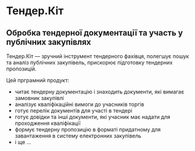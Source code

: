 # Тендер.Кіт
## Обробка тендерної документації та участь у публічних закупівлях

Тендер.Кіт — зручний інструмент тендерного фахівця, полегшує пошук та аналіз публічних закупівель, прискорює підготовку тендерних пропозицій.    

Цей прграмний продукт:
- читає тендерну документацію і знаходить документи, які вимагає замовник закупівлі
- аналізує кваліфікаційні вимоги до учасників торгів  	
- готує перелік документів для участі в тендері
- готує довідки та інші документи, які учасник має надати для проходження кваліфікації
- формує тендерну пропозицію в форматі придатному для завантаження в систему електронних закупівель
- і ще ...
